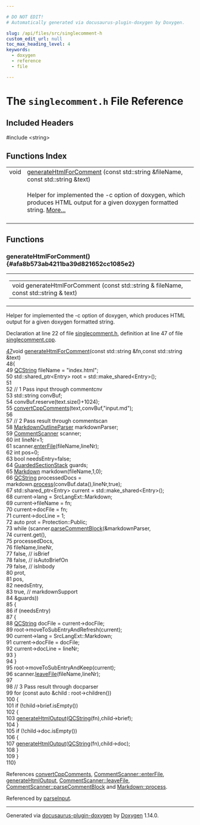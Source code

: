 ```yaml
---

# DO NOT EDIT!
# Automatically generated via docusaurus-plugin-doxygen by Doxygen.

slug: /api/files/src/singlecomment-h
custom_edit_url: null
toc_max_heading_level: 4
keywords:
  - doxygen
  - reference
  - file

---
```


<div class="doxyPage">

# The `singlecomment.h` File Reference



## Included Headers

<div class="doxyIncludesList">#include &lt;string&gt;
</div>

## Functions Index

<table class="doxyMembersIndex">

<tr class="doxyMemberIndexItem">
<td class="doxyMemberIndexItemType" align="left" valign="top">void</td>
<td class="doxyMemberIndexItemName" align="left" valign="top"><a href="#afa8b573ab4211ba39d821652cc1085e2">generateHtmlForComment</a> (const std::string &amp;fileName, const std::string &amp;text)</td>
</tr>
<tr class="doxyMemberIndexDescription">
<td class="doxyMemberIndexDescriptionLeft"></td>
<td class="doxyMemberIndexDescriptionRight">
<p>Helper for implemented the -c option of doxygen, which produces HTML output for a given doxygen formatted string. <a href="#afa8b573ab4211ba39d821652cc1085e2">More...</a></p>
</td>
</tr>
<tr class="doxyMemberIndexSeparator">
<td class="doxyMemberIndexSeparator" colspan="2"></td>
</tr>

</table>


<div class="doxySectionDef">

## Functions

### generateHtmlForComment() {#afa8b573ab4211ba39d821652cc1085e2}

<div class="doxyMemberItem">
<div class="doxyMemberProto">
<table class="doxyMemberLabels">
<tr class="doxyMemberLabels">
<td class="doxyMemberLabelsLeft">
<table class="doxyMemberName">
<tr>
<td class="doxyMemberName">void generateHtmlForComment (const std::string &amp; fileName, const std::string &amp; text)</td>
</tr>
</table>
</td>
</tr>
</table>
</div>
<div class="doxyMemberDoc">

<p>Helper for implemented the -c option of doxygen, which produces HTML output for a given doxygen formatted string.</p>

<p>Declaration at line 22 of file <a href="/web-doxygen/docs/api/files/src/singlecomment-h">singlecomment.h</a>, definition at line 47 of file <a href="/web-doxygen/docs/api/files/src/singlecomment-cpp">singlecomment.cpp</a>.</p>


<div class="doxyProgramListing">

<div class="doxyCodeLine"><span class="doxyLineNumber"><a href="/web-doxygen/docs/api/files/src/singlecomment-cpp/#a248b40256877fc3c467046ebf1835a8f">47</a></span><span class="doxyLineContent"><span class="doxyHighlightKeywordType">void</span><span class="doxyHighlight"> <a href="/web-doxygen/docs/api/files/src/singlecomment-cpp/#a248b40256877fc3c467046ebf1835a8f">generateHtmlForComment</a>(</span><span class="doxyHighlightKeyword">const</span><span class="doxyHighlight"> std::string &amp;fn,</span><span class="doxyHighlightKeyword">const</span><span class="doxyHighlight"> std::string &amp;text)</span></span></div>
<div class="doxyCodeLine"><span class="doxyLineNumber">48</span><span class="doxyLineContent"><span class="doxyHighlight">{</span></span></div>
<div class="doxyCodeLine"><span class="doxyLineNumber">49</span><span class="doxyLineContent"><span class="doxyHighlight">  <a href="/web-doxygen/docs/api/classes/qcstring">QCString</a> fileName = </span><span class="doxyHighlightStringLiteral">"index.html"</span><span class="doxyHighlight">;</span></span></div>
<div class="doxyCodeLine"><span class="doxyLineNumber">50</span><span class="doxyLineContent"><span class="doxyHighlight">  std::shared_ptr&lt;Entry&gt; root = std::make_shared&lt;Entry&gt;();</span></span></div>
<div class="doxyCodeLine"><span class="doxyLineNumber">51</span></div>
<div class="doxyCodeLine"><span class="doxyLineNumber">52</span><span class="doxyLineContent"><span class="doxyHighlight">  </span><span class="doxyHighlightComment">// 1 Pass input through commentcnv</span></span></div>
<div class="doxyCodeLine"><span class="doxyLineNumber">53</span><span class="doxyLineContent"><span class="doxyHighlight">  std::string convBuf;</span></span></div>
<div class="doxyCodeLine"><span class="doxyLineNumber">54</span><span class="doxyLineContent"><span class="doxyHighlight">  convBuf.reserve(text.size()+1024);</span></span></div>
<div class="doxyCodeLine"><span class="doxyLineNumber">55</span><span class="doxyLineContent"><span class="doxyHighlight">  <a href="/web-doxygen/docs/api/files/src/commentcnv-h/#a4706ae57556b5cab395e8d2c8ec666b9">convertCppComments</a>(text,convBuf,</span><span class="doxyHighlightStringLiteral">"input.md"</span><span class="doxyHighlight">);</span></span></div>
<div class="doxyCodeLine"><span class="doxyLineNumber">56</span></div>
<div class="doxyCodeLine"><span class="doxyLineNumber">57</span><span class="doxyLineContent"><span class="doxyHighlight">  </span><span class="doxyHighlightComment">// 2 Pass result through commentscan</span></span></div>
<div class="doxyCodeLine"><span class="doxyLineNumber">58</span><span class="doxyLineContent"><span class="doxyHighlight">  <a href="/web-doxygen/docs/api/classes/markdownoutlineparser">MarkdownOutlineParser</a> markdownParser;</span></span></div>
<div class="doxyCodeLine"><span class="doxyLineNumber">59</span><span class="doxyLineContent"><span class="doxyHighlight">  <a href="/web-doxygen/docs/api/classes/commentscanner">CommentScanner</a> scanner;</span></span></div>
<div class="doxyCodeLine"><span class="doxyLineNumber">60</span><span class="doxyLineContent"><span class="doxyHighlight">  </span><span class="doxyHighlightKeywordType">int</span><span class="doxyHighlight"> lineNr=1;</span></span></div>
<div class="doxyCodeLine"><span class="doxyLineNumber">61</span><span class="doxyLineContent"><span class="doxyHighlight">  scanner.<a href="/web-doxygen/docs/api/classes/commentscanner/#abd752e50202fc1d4d2929595b003c8c9">enterFile</a>(fileName,lineNr);</span></span></div>
<div class="doxyCodeLine"><span class="doxyLineNumber">62</span><span class="doxyLineContent"><span class="doxyHighlight">  </span><span class="doxyHighlightKeywordType">int</span><span class="doxyHighlight"> pos=0;</span></span></div>
<div class="doxyCodeLine"><span class="doxyLineNumber">63</span><span class="doxyLineContent"><span class="doxyHighlight">  </span><span class="doxyHighlightKeywordType">bool</span><span class="doxyHighlight"> needsEntry=</span><span class="doxyHighlightKeyword">false</span><span class="doxyHighlight">;</span></span></div>
<div class="doxyCodeLine"><span class="doxyLineNumber">64</span><span class="doxyLineContent"><span class="doxyHighlight">  <a href="/web-doxygen/docs/api/files/src/commentscan-h/#abae3f4527720c3a0368e313ea4a5e575">GuardedSectionStack</a> guards;</span></span></div>
<div class="doxyCodeLine"><span class="doxyLineNumber">65</span><span class="doxyLineContent"><span class="doxyHighlight">  <a href="/web-doxygen/docs/api/classes/markdown">Markdown</a> markdown(fileName,1,0);</span></span></div>
<div class="doxyCodeLine"><span class="doxyLineNumber">66</span><span class="doxyLineContent"><span class="doxyHighlight">  <a href="/web-doxygen/docs/api/classes/qcstring">QCString</a> processedDocs = markdown.<a href="/web-doxygen/docs/api/classes/markdown/#ad40652cc4db61282f2b0ef5202927d10">process</a>(convBuf.data(),lineNr,</span><span class="doxyHighlightKeyword">true</span><span class="doxyHighlight">);</span></span></div>
<div class="doxyCodeLine"><span class="doxyLineNumber">67</span><span class="doxyLineContent"><span class="doxyHighlight">  std::shared_ptr&lt;Entry&gt; current = std::make_shared&lt;Entry&gt;();</span></span></div>
<div class="doxyCodeLine"><span class="doxyLineNumber">68</span><span class="doxyLineContent"><span class="doxyHighlight">  current-&gt;lang = SrcLangExt::Markdown;</span></span></div>
<div class="doxyCodeLine"><span class="doxyLineNumber">69</span><span class="doxyLineContent"><span class="doxyHighlight">  current-&gt;fileName = fn;</span></span></div>
<div class="doxyCodeLine"><span class="doxyLineNumber">70</span><span class="doxyLineContent"><span class="doxyHighlight">  current-&gt;docFile  = fn;</span></span></div>
<div class="doxyCodeLine"><span class="doxyLineNumber">71</span><span class="doxyLineContent"><span class="doxyHighlight">  current-&gt;docLine  = 1;</span></span></div>
<div class="doxyCodeLine"><span class="doxyLineNumber">72</span><span class="doxyLineContent"><span class="doxyHighlight">  </span><span class="doxyHighlightKeyword">auto</span><span class="doxyHighlight"> prot = Protection::Public;</span></span></div>
<div class="doxyCodeLine"><span class="doxyLineNumber">73</span><span class="doxyLineContent"><span class="doxyHighlight">  </span><span class="doxyHighlightKeywordFlow">while</span><span class="doxyHighlight"> (scanner.<a href="/web-doxygen/docs/api/classes/commentscanner/#a2e48aae075e2f44ddd785428b4099f4a">parseCommentBlock</a>(&amp;markdownParser,</span></span></div>
<div class="doxyCodeLine"><span class="doxyLineNumber">74</span><span class="doxyLineContent"><span class="doxyHighlight">        current.get(),</span></span></div>
<div class="doxyCodeLine"><span class="doxyLineNumber">75</span><span class="doxyLineContent"><span class="doxyHighlight">        processedDocs,</span></span></div>
<div class="doxyCodeLine"><span class="doxyLineNumber">76</span><span class="doxyLineContent"><span class="doxyHighlight">        fileName,lineNr,</span></span></div>
<div class="doxyCodeLine"><span class="doxyLineNumber">77</span><span class="doxyLineContent"><span class="doxyHighlight">        </span><span class="doxyHighlightKeyword">false</span><span class="doxyHighlight">, </span><span class="doxyHighlightComment">// isBrief</span></span></div>
<div class="doxyCodeLine"><span class="doxyLineNumber">78</span><span class="doxyLineContent"><span class="doxyHighlight">        </span><span class="doxyHighlightKeyword">false</span><span class="doxyHighlight">, </span><span class="doxyHighlightComment">// isAutoBriefOn</span></span></div>
<div class="doxyCodeLine"><span class="doxyLineNumber">79</span><span class="doxyLineContent"><span class="doxyHighlight">        </span><span class="doxyHighlightKeyword">false</span><span class="doxyHighlight">, </span><span class="doxyHighlightComment">// isInbody</span></span></div>
<div class="doxyCodeLine"><span class="doxyLineNumber">80</span><span class="doxyLineContent"><span class="doxyHighlight">        prot,</span></span></div>
<div class="doxyCodeLine"><span class="doxyLineNumber">81</span><span class="doxyLineContent"><span class="doxyHighlight">        pos,</span></span></div>
<div class="doxyCodeLine"><span class="doxyLineNumber">82</span><span class="doxyLineContent"><span class="doxyHighlight">        needsEntry,</span></span></div>
<div class="doxyCodeLine"><span class="doxyLineNumber">83</span><span class="doxyLineContent"><span class="doxyHighlight">        </span><span class="doxyHighlightKeyword">true</span><span class="doxyHighlight">,  </span><span class="doxyHighlightComment">// markdownSupport</span></span></div>
<div class="doxyCodeLine"><span class="doxyLineNumber">84</span><span class="doxyLineContent"><span class="doxyHighlight">        &amp;guards))</span></span></div>
<div class="doxyCodeLine"><span class="doxyLineNumber">85</span><span class="doxyLineContent"><span class="doxyHighlight">  {</span></span></div>
<div class="doxyCodeLine"><span class="doxyLineNumber">86</span><span class="doxyLineContent"><span class="doxyHighlight">    </span><span class="doxyHighlightKeywordFlow">if</span><span class="doxyHighlight"> (needsEntry)</span></span></div>
<div class="doxyCodeLine"><span class="doxyLineNumber">87</span><span class="doxyLineContent"><span class="doxyHighlight">    {</span></span></div>
<div class="doxyCodeLine"><span class="doxyLineNumber">88</span><span class="doxyLineContent"><span class="doxyHighlight">      <a href="/web-doxygen/docs/api/classes/qcstring">QCString</a> docFile = current-&gt;docFile;</span></span></div>
<div class="doxyCodeLine"><span class="doxyLineNumber">89</span><span class="doxyLineContent"><span class="doxyHighlight">      root-&gt;moveToSubEntryAndRefresh(current);</span></span></div>
<div class="doxyCodeLine"><span class="doxyLineNumber">90</span><span class="doxyLineContent"><span class="doxyHighlight">      current-&gt;lang = SrcLangExt::Markdown;</span></span></div>
<div class="doxyCodeLine"><span class="doxyLineNumber">91</span><span class="doxyLineContent"><span class="doxyHighlight">      current-&gt;docFile = docFile;</span></span></div>
<div class="doxyCodeLine"><span class="doxyLineNumber">92</span><span class="doxyLineContent"><span class="doxyHighlight">      current-&gt;docLine = lineNr;</span></span></div>
<div class="doxyCodeLine"><span class="doxyLineNumber">93</span><span class="doxyLineContent"><span class="doxyHighlight">    }</span></span></div>
<div class="doxyCodeLine"><span class="doxyLineNumber">94</span><span class="doxyLineContent"><span class="doxyHighlight">  }</span></span></div>
<div class="doxyCodeLine"><span class="doxyLineNumber">95</span><span class="doxyLineContent"><span class="doxyHighlight">  root-&gt;moveToSubEntryAndKeep(current);</span></span></div>
<div class="doxyCodeLine"><span class="doxyLineNumber">96</span><span class="doxyLineContent"><span class="doxyHighlight">  scanner.<a href="/web-doxygen/docs/api/classes/commentscanner/#ac7b5eed8e5966a5023d12fd9b31efb7d">leaveFile</a>(fileName,lineNr);</span></span></div>
<div class="doxyCodeLine"><span class="doxyLineNumber">97</span></div>
<div class="doxyCodeLine"><span class="doxyLineNumber">98</span><span class="doxyLineContent"><span class="doxyHighlight">  </span><span class="doxyHighlightComment">// 3 Pass result through docparser</span></span></div>
<div class="doxyCodeLine"><span class="doxyLineNumber">99</span><span class="doxyLineContent"><span class="doxyHighlight">  </span><span class="doxyHighlightKeywordFlow">for</span><span class="doxyHighlight"> (</span><span class="doxyHighlightKeyword">const</span><span class="doxyHighlight"> </span><span class="doxyHighlightKeyword">auto</span><span class="doxyHighlight"> &amp;child : root-&gt;children())</span></span></div>
<div class="doxyCodeLine"><span class="doxyLineNumber">100</span><span class="doxyLineContent"><span class="doxyHighlight">  {</span></span></div>
<div class="doxyCodeLine"><span class="doxyLineNumber">101</span><span class="doxyLineContent"><span class="doxyHighlight">    </span><span class="doxyHighlightKeywordFlow">if</span><span class="doxyHighlight"> (!child-&gt;brief.isEmpty())</span></span></div>
<div class="doxyCodeLine"><span class="doxyLineNumber">102</span><span class="doxyLineContent"><span class="doxyHighlight">    {</span></span></div>
<div class="doxyCodeLine"><span class="doxyLineNumber">103</span><span class="doxyLineContent"><span class="doxyHighlight">      <a href="/web-doxygen/docs/api/files/src/singlecomment-cpp/#ae8dd6bba2e9ad92dab454422a3136a26">generateHtmlOutput</a>(<a href="/web-doxygen/docs/api/classes/qcstring">QCString</a>(fn),child-&gt;brief);</span></span></div>
<div class="doxyCodeLine"><span class="doxyLineNumber">104</span><span class="doxyLineContent"><span class="doxyHighlight">    }</span></span></div>
<div class="doxyCodeLine"><span class="doxyLineNumber">105</span><span class="doxyLineContent"><span class="doxyHighlight">    </span><span class="doxyHighlightKeywordFlow">if</span><span class="doxyHighlight"> (!child-&gt;doc.isEmpty())</span></span></div>
<div class="doxyCodeLine"><span class="doxyLineNumber">106</span><span class="doxyLineContent"><span class="doxyHighlight">    {</span></span></div>
<div class="doxyCodeLine"><span class="doxyLineNumber">107</span><span class="doxyLineContent"><span class="doxyHighlight">      <a href="/web-doxygen/docs/api/files/src/singlecomment-cpp/#ae8dd6bba2e9ad92dab454422a3136a26">generateHtmlOutput</a>(<a href="/web-doxygen/docs/api/classes/qcstring">QCString</a>(fn),child-&gt;doc);</span></span></div>
<div class="doxyCodeLine"><span class="doxyLineNumber">108</span><span class="doxyLineContent"><span class="doxyHighlight">    }</span></span></div>
<div class="doxyCodeLine"><span class="doxyLineNumber">109</span><span class="doxyLineContent"><span class="doxyHighlight">  }</span></span></div>
<div class="doxyCodeLine"><span class="doxyLineNumber">110</span><span class="doxyLineContent"><span class="doxyHighlight">}</span></span></div>

</div>


<p>References <a href="/web-doxygen/docs/api/files/src/commentcnv-h/#a4706ae57556b5cab395e8d2c8ec666b9">convertCppComments</a>, <a href="/web-doxygen/docs/api/classes/commentscanner/#abd752e50202fc1d4d2929595b003c8c9">CommentScanner::enterFile</a>, <a href="/web-doxygen/docs/api/files/src/singlecomment-cpp/#ae8dd6bba2e9ad92dab454422a3136a26">generateHtmlOutput</a>, <a href="/web-doxygen/docs/api/classes/commentscanner/#ac7b5eed8e5966a5023d12fd9b31efb7d">CommentScanner::leaveFile</a>, <a href="/web-doxygen/docs/api/classes/commentscanner/#a2e48aae075e2f44ddd785428b4099f4a">CommentScanner::parseCommentBlock</a> and <a href="/web-doxygen/docs/api/classes/markdown/#ad40652cc4db61282f2b0ef5202927d10">Markdown::process</a>.</p>


<p>Referenced by <a href="/web-doxygen/docs/api/files/src/doxygen-cpp/#a59d66805ece9da6ffd55fa4cc8252ef1">parseInput</a>.</p>

</div>
</div>

</div>

<hr/>

<p class="doxyGeneratedBy">Generated via <a href="https://github.com/xpack/docusaurus-plugin-doxygen">docusaurus-plugin-doxygen</a> by <a href="https://www.doxygen.nl">Doxygen</a> 1.14.0.</p>

</div>
